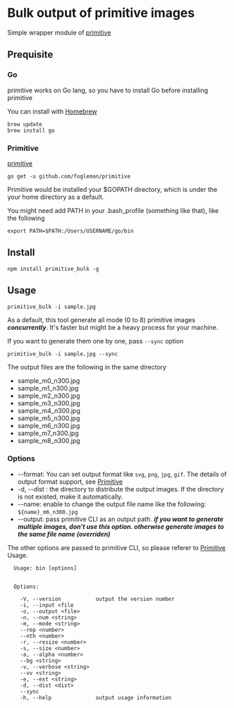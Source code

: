 # Bulk output of primitive images

Simple wrapper module of [primitive](https://github.com/fogleman/primitive)

## Prequisite

### Go

primitive works on Go lang, so you have to install Go before installing primitive

You can install with [Homebrew](https://brew.sh)

```
brew update
brew install go
```

### Primitive

[primitive](https://github.com/fogleman/primitive)

```
go get -u github.com/fogleman/primitive
```

Primitive would be installed your $GOPATH directory, which is under the your home directory as a default.

You might need add PATH in your .bash_profile (something like that), like the following

```
export PATH=$PATH:/Users/USERNAME/go/bin
```

## Install

```
npm install primitive_bulk -g
```

## Usage

```
primitive_bulk -i sample.jpg
```

As a default, this tool generate all mode (0 to 8) primitive images **_concurrently_**. It's faster but might be a heavy process for your machine.

If you want to generate them one by one, pass `--sync` option

```
primitive_bulk -i sample.jpg --sync
```

The output files are the following in the same directory

* sample_m0_n300.jpg
* sample_m1_n300.jpg
* sample_m2_n300.jpg
* sample_m3_n300.jpg
* sample_m4_n300.jpg
* sample_m5_n300.jpg
* sample_m6_n300.jpg
* sample_m7_n300.jpg
* sample_m8_n300.jpg

### Options

* --format: You can set output format like `svg`, `png`, `jpg`, `gif`. The details of output format support, see [Primitive](https://github.com/fogleman/primitive#output-formats)
* -d, --dist <dist>: the directory to distribute the output images. If the directory is not existed, make it automatically.
* --name: enable to change the output file name like the following: `${name}_m6_n300.jpg`
* --output: pass primitive CLI as an output path. **_if you want to generate multiple images, don't use this option. otherwise generate images to the same file name (overriden)_**

The other options are passed to primitive CLI, so please referer to [Primitive](https://github.com/fogleman/primitive#command-line-usage) Usage.

```
  Usage: bin [options]


  Options:

    -V, --version           output the version number
    -i, --input <file
    -o, --output <file>
    -n, --num <string>
    -m, --mode <string>
    --rep <number>
    --nth <number>
    -r, --resize <number>
    -s, --size <number>
    -a, --alpha <number>
    --bg <string>
    -v, --verbose <string>
    --vv <string>
    -e, --ext <string>
    -d, --dist <dist>
    --sync
    -h, --help              output usage information
```
